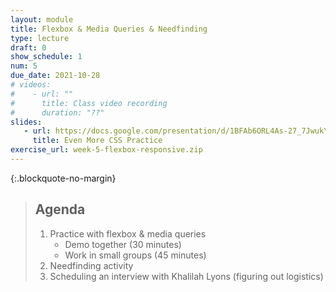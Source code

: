 ```yaml
---
layout: module
title: Flexbox & Media Queries & Needfinding
type: lecture
draft: 0
show_schedule: 1
num: 5
due_date: 2021-10-28
# videos: 
#    - url: ""
#      title: Class video recording
#      duration: "??"
slides:
   - url: https://docs.google.com/presentation/d/1BFAb6ORL4As-27_7JwukYGT0a6qx2LnqhWNZqteSEmA/edit?usp=sharing
     title: Even More CSS Practice
exercise_url: week-5-flexbox-responsive.zip
---
```


{:.blockquote-no-margin}
> ## Agenda
> 1. Practice with flexbox & media queries
>     * Demo together (30 minutes)
>     * Work in small groups (45 minutes)
> 2. Needfinding activity
> 3. Scheduling an interview with Khalilah Lyons (figuring out logistics)

<!-- ### 1. Practice with flexbox and media queries

### 2. Needfinding Activity
Some potential questions to ask (everyone will brainstorm these questions together).

#### Audience
* Who is it for? 
* Who is the main audience?

#### Goals
* What do they want to show, how do they want to show it?
* List of goals (in order)
* List of values worksheet

#### Details
* What kind of pages do you want?
* How many, titles

#### Look & Feel
* What colors do you like?
* How can we incorporate your personality into the site?
* What should the navigation look like?
* Do you want simple? Do you want flare? Minimalist?
* Are there particular websites that you like / that inspire you? 
  * What do you like about them?
* Any websites that you hate? 
  * What do you do not like about them?

#### Miscellaneous
Anything else that you want us to know? -->